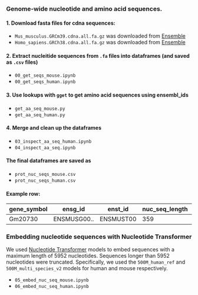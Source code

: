 
### Genome-wide nucleotide and amino acid sequences.

#### 1. Download fasta files for cdna sequences:

 - `Mus_musculus.GRCm39.cdna.all.fa.gz` was downloaded from [Ensemble](https://useast.ensembl.org/Mus_musculus/Info/Index)
 - `Homo_sapiens.GRCh38.cdna.all.fa.gz` was downloaded from [Ensemble](https://useast.ensembl.org/Homo_sapiens/Info/Index)

#### 2. Extract nucleitide sequences from `.fa` files into dataframes (and saved as `.csv` files)

 - `00_get_seqs_mouse.ipynb`
 - `00_get_seqs_human.ipynb`

####  3. Use lookups with `gget` to get amino acid sequences using ensembl_ids

 - `get_aa_seq_mouse.py`
 - `get_aa_seq_human.py`

#### 4. Merge and clean up the dataframes

 - `03_inspect_aa_seq_human.ipynb`
 - `04_inspect_aa_seq.ipynb`

#### The final dataframes are saved as 

 - `prot_nuc_seqs_mouse.csv` 
 - `prot_nuc_seqs_human.csv`

#### Example row: 

|gene_symbol|ensg_id|enst_id|nuc_seq_length|aa_seq_length|nuc_aa_seq_ratio|chromosome|start|end|strand|nuc_seq|aa_seq|
|---|---|---|---|---|---|---|---|---|---|---|---|
|Gm20730|ENSMUSG00.. |ENSMUST00 |359|119.0|3.01|GRCm39:6|430 |4305 |-1.0|ATGAGGTGC |MRCLAEFLR.

### Embedding nucleotide sequences with Nucleotide Transformer

We used [Nucleotide Transformer](https://github.com/instadeepai/nucleotide-transformer) models to embed sequences with a maximum length of 5952 nucleotides. Sequences longer than 5952 nucleotides were truncated. Specifically, we used the `500M_human_ref` and `500M_multi_species_v2` models for human and mouse respectively.

 - `05_embed_nuc_seq_mouse.ipynb`
 - `06_embed_nuc_seq_human.ipynb`


